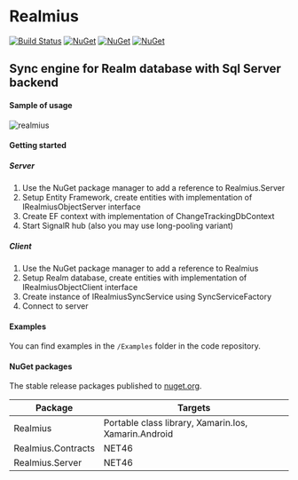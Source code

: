 # Realmius

[![Build Status](https://travis-ci.org/RubiusGroup/Realmius.svg?branch=master)](https://travis-ci.org/RubiusGroup/Realmius)
[![NuGet](https://img.shields.io/nuget/dt/Realmius.svg)]()
[![NuGet](https://img.shields.io/nuget/dt/Realmius.Server.svg)]()
[![NuGet](https://img.shields.io/nuget/dt/Realmius.Contracts.svg)]()

## Sync engine for Realm database with Sql Server backend

#### Sample of usage
![realmius](https://cloud.githubusercontent.com/assets/3094339/26148250/3ff89b38-3b20-11e7-838e-ff1ee0a873ca.gif)

#### Getting started

##### Server
1. Use the NuGet package manager to add a reference to Realmius.Server
2. Setup Entity Framework, create entities with implementation of IRealmiusObjectServer interface
3. Create EF context with implementation of ChangeTrackingDbContext
4. Start SignalR hub (also you may use long-pooling variant)

##### Client
1. Use the NuGet package manager to add a reference to Realmius
2. Setup Realm database, create entities with implementation of IRealmiusObjectClient interface
3. Create instance of IRealmiusSyncService using SyncServiceFactory
4. Connect to server

#### Examples

You can find examples in the `/Examples` folder in the code repository.

#### NuGet packages

The stable release packages published to [nuget.org](https://www.nuget.org/packages?q=Realmius).

Package | Targets
--------|---------------
Realmius | Portable class library, Xamarin.Ios, Xamarin.Android
Realmius.Contracts | NET46
Realmius.Server | NET46
